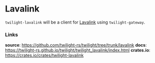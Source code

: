 # Lavalink

`twilight-lavalink` will be a client for [Lavalink] using `twilight-gateway`.

### Links

**source**: <https://github.com/twilight-rs/twilight/tree/trunk/lavalink>
**docs**: <https://twilight-rs.github.io/twilight/twilight_lavalink/index.html>
**crates.io**: <https://crates.io/crates/twilight-lavalink>

[Lavalink]: https://github.com/Frederikam/Lavalink
